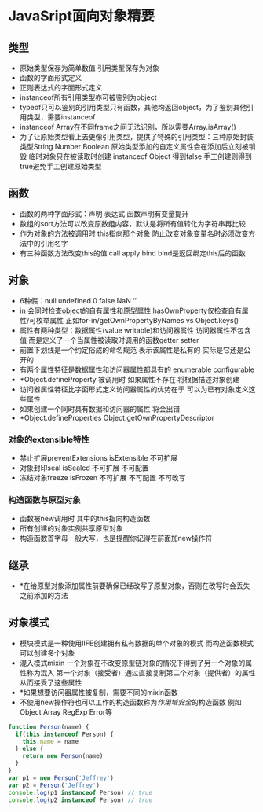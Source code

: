 # JavaSript面向对象精要

## 类型

- 原始类型保存为简单数值 引用类型保存为对象
- 函数的字面形式定义
- 正则表达式的字面形式定义
- instanceof所有引用类型亦可被鉴别为object
- typeof只可以鉴别的引用类型只有函数，其他均返回object，为了鉴别其他引用类型，需要instanceof
- instanceof Array在不同frame之间无法识别，所以需要Array.isArray()
- 为了让原始类型看上去更像引用类型，提供了特殊的引用类型：三种原始封装类型String Number Boolean 原始类型添加的自定义属性会在添加后立刻被销毁 临时对象只在被读取时创建 instanceof Object 得到false 手工创建则得到true避免手工创建原始类型

## 函数

- 函数的两种字面形式：声明 表达式 函数声明有变量提升
- 数组的sort方法可以改变原数组内容，默认是将所有值转化为字符串再比较
- 作为对象的方法被调用时 this指向那个对象 防止改变对象变量名时必须改变方法中的引用名字
- 有三种函数方法改变this的值 call apply bind bind是返回绑定this后的函数

## 对象

- 6种假：null undefined 0 false NaN ‘’
- in 会同时检查object的自有属性和原型属性 hasOwnProperty仅检查自有属性/可枚举属性 正如for-in/getOwnPropertyByNames vs Object.keys()
- 属性有两种类型：数据属性(value writable)和访问器属性 访问器属性不包含值 而是定义了一个当属性被读取时调用的函数getter setter
- 前置下划线是一个约定俗成的命名规范 表示该属性是私有的 实际是它还是公开的
- 有两个属性特征是数据属性和访问器属性都具有的 enumerable configurable
- *Object.defineProperty 被调用时 如果属性不存在 将根据描述对象创建
- 访问器属性特征比字面形式定义访问器属性的优势在于 可以为已有对象定义这些属性
- 如果创建一个同时具有数据和访问器的属性 将会出错
- *Object.defineProperties Object.getOwnPropertyDescriptor

### 对象的extensible特性

- 禁止扩展preventExtensions isExtensible 不可扩展
- 对象封印seal isSealed 不可扩展 不可配置
- 冻结对象freeze isFrozen 不可扩展 不可配置 不可改写

### 构造函数与原型对象

- 函数被new调用时 其中的this指向构造函数
- 所有创建的对象实例共享原型对象
- 构造函数首字母一般大写，也是提醒你记得在前面加new操作符

## 继承

- *在给原型对象添加属性前要确保已经改写了原型对象，否则在改写时会丢失之前添加的方法

## 对象模式

- 模块模式是一种使用IIFE创建拥有私有数据的单个对象的模式 而构造函数模式可以创建多个对象
- 混入模式mixin 一个对象在不改变原型链对象的情况下得到了另一个对象的属性称为混入 第一个对象（接受者）通过直接复制第二个对象（提供者）的属性从而接受了这些属性
- *如果想要访问器属性被复制，需要不同的mixin函数
- 不使用new操作符也可以工作的构造函数称为*作用域安全*的构造函数 例如Object Array RegExp Error等

```javascript
function Person(name) {
  if(this instanceof Person) {
    this.name = name
  } else {
    return new Person(name)
  }
}
var p1 = new Person('Jeffrey')
var p2 = Person('Jeffrey')
console.log(p1 instanceof Person) // true
console.log(p2 instanceof Person) // true
```